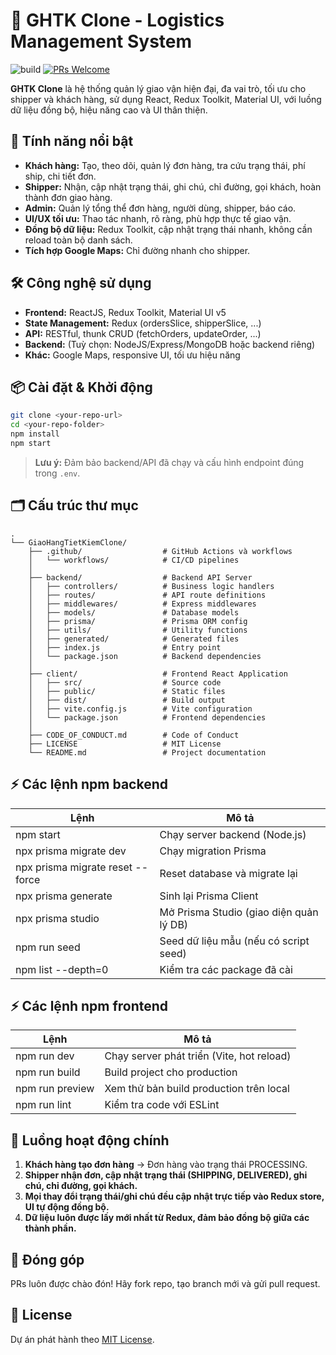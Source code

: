 # 🚚 GHTK Clone - Logistics Management System

![build](https://img.shields.io/badge/build-passing-brightgreen)
[![PRs Welcome](https://img.shields.io/badge/PRs-welcome-brightgreen.svg?style=flat-square)](http://makeapullrequest.com)

**GHTK Clone** là hệ thống quản lý giao vận hiện đại, đa vai trò, tối ưu cho shipper và khách hàng, sử dụng React, Redux Toolkit, Material UI, với luồng dữ liệu đồng bộ, hiệu năng cao và UI thân thiện.

## 🚀 Tính năng nổi bật

- **Khách hàng:** Tạo, theo dõi, quản lý đơn hàng, tra cứu trạng thái, phí ship, chi tiết đơn.
- **Shipper:** Nhận, cập nhật trạng thái, ghi chú, chỉ đường, gọi khách, hoàn thành đơn giao hàng.
- **Admin:** Quản lý tổng thể đơn hàng, người dùng, shipper, báo cáo.
- **UI/UX tối ưu:** Thao tác nhanh, rõ ràng, phù hợp thực tế giao vận.
- **Đồng bộ dữ liệu:** Redux Toolkit, cập nhật trạng thái nhanh, không cần reload toàn bộ danh sách.
- **Tích hợp Google Maps:** Chỉ đường nhanh cho shipper.

## 🛠️ Công nghệ sử dụng

- **Frontend:** ReactJS, Redux Toolkit, Material UI v5
- **State Management:** Redux (ordersSlice, shipperSlice, ...)
- **API:** RESTful, thunk CRUD (fetchOrders, updateOrder, ...)
- **Backend:** (Tuỳ chọn: NodeJS/Express/MongoDB hoặc backend riêng)
- **Khác:** Google Maps, responsive UI, tối ưu hiệu năng

## 📦 Cài đặt & Khởi động

```sh
git clone <your-repo-url>
cd <your-repo-folder>
npm install
npm start
```
> **Lưu ý:** Đảm bảo backend/API đã chạy và cấu hình endpoint đúng trong `.env`.

## 🗂️ Cấu trúc thư mục
```
.
└── GiaoHangTietKiemClone/
    ├── .github/                  # GitHub Actions và workflows
    │   └── workflows/            # CI/CD pipelines
    │
    ├── backend/                  # Backend API Server
    │   ├── controllers/          # Business logic handlers
    │   ├── routes/               # API route definitions
    │   ├── middlewares/          # Express middlewares
    │   ├── models/               # Database models
    │   ├── prisma/               # Prisma ORM config
    │   ├── utils/                # Utility functions
    │   ├── generated/            # Generated files
    │   ├── index.js              # Entry point
    │   └── package.json          # Backend dependencies
    │
    ├── client/                   # Frontend React Application
    │   ├── src/                  # Source code
    │   ├── public/               # Static files
    │   ├── dist/                 # Build output
    │   ├── vite.config.js        # Vite configuration
    │   └── package.json          # Frontend dependencies
    │
    ├── CODE_OF_CONDUCT.md        # Code of Conduct
    ├── LICENSE                   # MIT License
    └── README.md                 # Project documentation

```

## ⚡️ Các lệnh npm backend

| Lệnh                             | Mô tả                                        |
|----------------------------------|----------------------------------------------|
| npm start                        | Chạy server backend (Node.js)                |
| npx prisma migrate dev           | Chạy migration Prisma                        |
| npx prisma migrate reset --force | Reset database và migrate lại                |
| npx prisma generate              | Sinh lại Prisma Client                       |
| npx prisma studio                | Mở Prisma Studio (giao diện quản lý DB)      |
| npm run seed                     | Seed dữ liệu mẫu (nếu có script seed)        |
| npm list --depth=0               | Kiểm tra các package đã cài                  |

## ⚡️ Các lệnh npm frontend

| Lệnh                | Mô tả                                         |
|---------------------|-----------------------------------------------|
| npm run dev         | Chạy server phát triển (Vite, hot reload)     |
| npm run build       | Build project cho production                  |
| npm run preview     | Xem thử bản build production trên local       |
| npm run lint        | Kiểm tra code với ESLint                      |

## 🧩 Luồng hoạt động chính

1. **Khách hàng tạo đơn hàng** → Đơn hàng vào trạng thái PROCESSING.
2. **Shipper nhận đơn, cập nhật trạng thái (SHIPPING, DELIVERED), ghi chú, chỉ đường, gọi khách.**
3. **Mọi thay đổi trạng thái/ghi chú đều cập nhật trực tiếp vào Redux store, UI tự động đồng bộ.**
4. **Dữ liệu luôn được lấy mới nhất từ Redux, đảm bảo đồng bộ giữa các thành phần.**

## 📝 Đóng góp

PRs luôn được chào đón! Hãy fork repo, tạo branch mới và gửi pull request.

## 📄 License

Dự án phát hành theo [MIT License](http://www.opensource.org/licenses/MIT).
